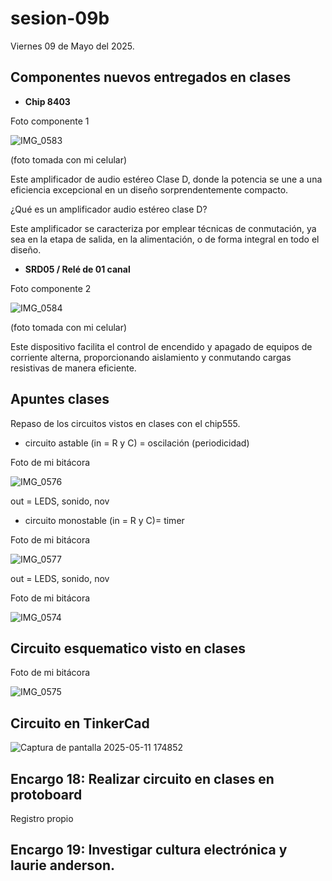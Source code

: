 # sesion-09b

Viernes 09 de Mayo del 2025.

## Componentes nuevos entregados en clases

- **Chip 8403**

Foto componente 1 

![IMG_0583](https://github.com/user-attachments/assets/1215f913-9b06-4157-a4a4-218c0f3ac35f)

(foto tomada con mi celular)

Este amplificador de audio estéreo Clase D, donde la potencia se une a una eficiencia excepcional en un diseño sorprendentemente compacto.

¿Qué es un amplificador audio estéreo clase D?

Este amplificador se caracteriza por emplear técnicas de conmutación, ya sea en la etapa de salida, en la alimentación, o de forma integral en todo el diseño.

- **SRD05 / Relé de 01 canal**

Foto componente 2

![IMG_0584](https://github.com/user-attachments/assets/b972fa16-ea96-40c4-afa7-877cc1864ad6)

(foto tomada con mi celular)

Este dispositivo facilita el control de encendido y apagado de equipos de corriente alterna, proporcionando aislamiento y conmutando cargas resistivas de manera eficiente.

## Apuntes clases

Repaso de los circuitos vistos en clases con el chip555.

- circuito astable (in = R y C)  = oscilación (periodicidad)

Foto de mi bitácora

![IMG_0576](https://github.com/user-attachments/assets/ff0cfead-0879-4605-9a3a-74e0f1592352)

out = LEDS, sonido, nov

- circuito monostable (in = R y C)= timer

Foto de mi bitácora

![IMG_0577](https://github.com/user-attachments/assets/0bfb70e8-e631-450a-ab8c-71ac34a006fd)

out = LEDS, sonido, nov

Foto de mi bitácora

![IMG_0574](https://github.com/user-attachments/assets/5a00032b-ae38-49d5-975b-1a76eceb0836)

## Circuito esquematico visto en clases

Foto de mi bitácora

![IMG_0575](https://github.com/user-attachments/assets/9d331a9f-307e-4d65-8afa-a3cad4ba3303)

## Circuito en TinkerCad

![Captura de pantalla 2025-05-11 174852](https://github.com/user-attachments/assets/4f3c6a51-5cbe-4e61-9761-515284382c47)

## Encargo 18: Realizar circuito en clases en protoboard

Registro propio

## Encargo 19: Investigar cultura electrónica y laurie anderson.


